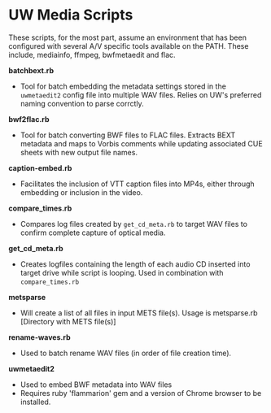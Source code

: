# UW Media Scripts

These scripts, for the most part, assume an environment that has been configured with several A/V specific tools available on the PATH. These include, mediainfo, ffmpeg, bwfmetaedit and flac.

**batchbext.rb**
  - Tool for batch embedding the metadata settings stored in the `uwmetaedit2` config file into multiple WAV files. Relies on UW's preferred naming convention to parse corrctly.
  
**bwf2flac.rb**
   - Tool for batch converting BWF files to FLAC files. Extracts BEXT metadata and maps to Vorbis comments while updating associated CUE sheets with new output file names.
 
**caption-embed.rb**
  - Facilitates the inclusion of VTT caption files into MP4s, either through embedding or inclusion in the video.

**compare_times.rb** 
  - Compares log files created by `get_cd_meta.rb` to target WAV files to confirm complete capture of optical media.

**get_cd_meta.rb** 
  - Creates logfiles containing the length of each audio CD inserted into target drive while script is looping. Used in combination with `compare_times.rb`

**metsparse**
  - Will create a list of all files in input METS file(s). Usage is metsparse.rb [Directory with METS file(s)]

**rename-waves.rb**
  - Used to batch rename WAV files (in order of file creation time).

**uwmetaedit2**
  - Used to embed BWF metadata into WAV files
  - Requires ruby 'flammarion' gem and a version of Chrome browser to be installed.
